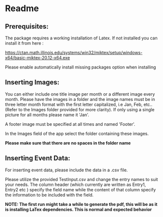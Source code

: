 #  Readme

## Prerequisites:

The package requires a working installation of Latex. If not installed you can install it from here : 

https://ctan.math.illinois.edu/systems/win32/miktex/setup/windows-x64/basic-miktex-20.12-x64.exe

Please enable automatically install missing packages option when installing

## Inserting Images:

You can either include one title image per month or a different image every month. Please have the images in a folder and the image names must be in three letter month format with the first letter capitalized, i.e Jan, Feb, etc.. (Refer to the Images folder provided for more clarity). If only using a single picture for all months please name it 'Jan'. 

A footer image must be specified at all times and named 'Footer'. 

In the Images field of the app select the folder containing these images.

**Please make sure that there are no spaces in the folder name**

## Inserting Event Data:

For inserting event data, please include the data in a .csv file. 

Please utilize the provided TestInput.csv and change the entry names to suit your needs. The column header (which currently are written as Entry1, Entry2 etc ) specify the field name while the content of that column specify the information to be included with the field. 

**NOTE:  The first run might take a while to generate the pdf, this will be as it is installing LaTex dependencies. This is normal and expected behavior**